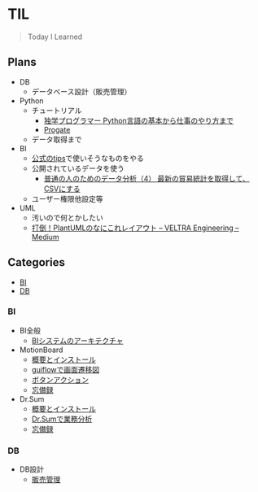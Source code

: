# TIL

>Today I Learned

## Plans

- DB
  - データベース設計（販売管理）
- Python
  - チュートリアル
    - [独学プログラマー Python言語の基本から仕事のやり方まで](https://honto.jp/ebook/pd_28990263.html)
    - [Progate](https://prog-8.com/)
  - データ取得まで
- BI
  - [公式のtips](http://navi.wingarc.com/motionboard/)で使いそうなものをやる
  - 公開されているデータを使う
    - [普通の人のためのデータ分析（4） 最新の貿易統計を取得して、CSVにする](https://qiita.com/zanjibar/items/53c90bd076d4deb2ceea)
  - ユーザー権限他設定等
- UML
  - 汚いので何とかしたい
  - [打倒！PlantUMLのなにこれレイアウト – VELTRA Engineering – Medium](https://medium.com/veltra-engineering/how-difficult-it-is-to-adjust-the-layout-using-plantuml-997884410db5)
## Categories

- [BI](#BI)
- [DB](#DB)

### BI

- BI全般
  - [BIシステムのアーキテクチャ](./BI/BI.md)
- MotionBoard
  - [概要とインストール](./BI/MotionBoard/Install.md)
  - [guiflowで画面遷移図](./BI/MotionBoard/guiflow.md)
  - [ボタンアクション](./BI/MotionBOard/buttonAction.md)
  - [忘備録](./BI/MotionBoard/tips.md)
- Dr.Sum
  - [概要とインストール](./BI/Dr.Sum/Install.md)
  - [Dr.Sumで業務分析](./BI/Dr.Sum/Analysis.md)
  - [忘備録](./BI/Dr.Sum/tips.md)

### DB

- DB設計
  - [販売管理](./DB/販売管理.md)